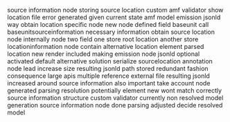 source information node storing source location custom amf validator show location file error generated given current state amf model emission jsonld way obtain location specific node new node defined field baseunit call baseunitsourceinformation necessary information obtain source location node internally node two field one store root location another store locationinformation node contain alternative location element parsed location new render included making emission node jsonld optional activated default alternative solution serialize sourcelocation annotation node lead increase size resulting jsonld path stored redundant fashion consequence large apis multiple reference external file resulting jsonld increased around source information also important take account node generated parsing resolution potentially element new wont match correctly source information structure custom validator currently non resolved model generation source information node done parsing adjusted decide resolved model